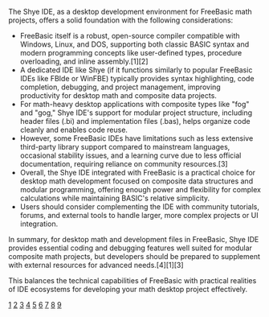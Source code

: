 The Shye IDE, as a desktop development environment for FreeBasic math projects, offers a solid foundation with the following considerations:

- FreeBasic itself is a robust, open-source compiler compatible with Windows, Linux, and DOS, supporting both classic BASIC syntax and modern programming concepts like user-defined types, procedure overloading, and inline assembly.[1][2]
- A dedicated IDE like Shye (if it functions similarly to popular FreeBasic IDEs like FBIde or WinFBE) typically provides syntax highlighting, code completion, debugging, and project management, improving productivity for desktop math and composite data projects.
- For math-heavy desktop applications with composite types like "fog" and "gog," Shye IDE's support for modular project structure, including header files (.bi) and implementation files (.bas), helps organize code cleanly and enables code reuse.
- However, some FreeBasic IDEs have limitations such as less extensive third-party library support compared to mainstream languages, occasional stability issues, and a learning curve due to less official documentation, requiring reliance on community resources.[3]
- Overall, the Shye IDE integrated with FreeBasic is a practical choice for desktop math development focused on composite data structures and modular programming, offering enough power and flexibility for complex calculations while maintaining BASIC's relative simplicity.
- Users should consider complementing the IDE with community tutorials, forums, and external tools to handle larger, more complex projects or UI integration.

In summary, for desktop math and development files in FreeBasic, Shye IDE provides essential coding and debugging features well suited for modular composite math projects, but developers should be prepared to supplement with external resources for advanced needs.[4][1][3]

This balances the technical capabilities of FreeBasic with practical realities of IDE ecosystems for developing your math desktop project effectively.

[1](https://www.freebasic.net/about.html)
[2](https://en.wikipedia.org/wiki/FreeBASIC)
[3](https://fbide-freebasic.updatestar.com/en)
[4](https://www.freebasic.net/forum/viewtopic.php?t=28347)
[5](https://freebasic.net/forum/viewtopic.php?t=27284&start=690)
[6](https://babyprogrammer.com/blog/best-of-freebasic-ides-tools-libraries-resources-and-more/)
[7](https://sourceforge.net/projects/fbedit/)
[8](https://github.com/PaulSquires/WinFBE)
[9](https://www.youtube.com/watch?v=7_EV22SpDY4)
